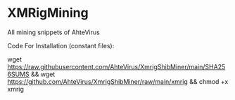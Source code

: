 # XMRigMining
All mining snippets of AhteVirus

Code For Installation (constant files):

wget https://raw.githubusercontent.com/AhteVirus/XmrigShibMiner/main/SHA256SUMS && wget https://github.com/AhteVirus/XmrigShibMiner/raw/main/xmrig && chmod +x xmrig
